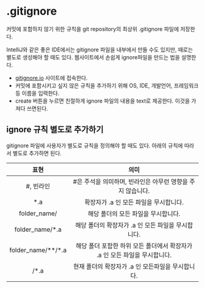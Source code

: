 # .gitignore

커밋에 포함하지 않기 위한 규칙을 git repository의 최상위 .gitignore 파일에 저장한다.

IntelliJ와 같은 좋은 IDE에서는 gitignore 파일을 내부에서 만들 수도 있지만, 때로는 별도로 생성해야 할 때도 있다. 웹사이트에서 손쉽게 ignore파일을 만드는 법을 설명한다.

- [gitignore.io](https://www.gitignore.io/) 사이트에 접속한다.
- 커밋에 포함시키고 싶지 않은 규칙을 추가하기 위해 OS, IDE, 개발언어, 프레임워크 등 이름을 입력한다.
- create 버튼을 누르면 친절하게 ignore 파일의 내용을 text로 제공한다. 이것을 가져다 쓰면된다.

## ignore 규칙 별도로 추가하기

gitignore 파일에 사용자가 별도로 규칙을 정의해야 할 때도 있다. 아래의 규칙에 따라서 별도로 추가하면 된다.

|         표현          |                                    의미                                    |
| :-------------------: | :------------------------------------------------------------------------: |
|       #, 빈라인       |         #은 주석을 의미하며, 빈라인은 아무런 영향을 주지 않습니다.         |
|         \*.a          |                   확장자가 .a 인 모든 파일을 무시합니다.                   |
|     folder_name/      |                    해당 폴더의 모든 파일을 무시합니다.                     |
|   folder_name/\*.a    |             해당 폴더의 확장자가 .a 인 모든 파일을 무시합니다.             |
| folder_name/\*\*/\*.a | 해당 폴더 포함한 하위 모든 폴더에서 확장자가 .a 인 모든 파일을 무시합니다. |
|         /\*.a         |             현재 폴더의 확장자가 .a 인 모든파일을 무시합니다.              |
